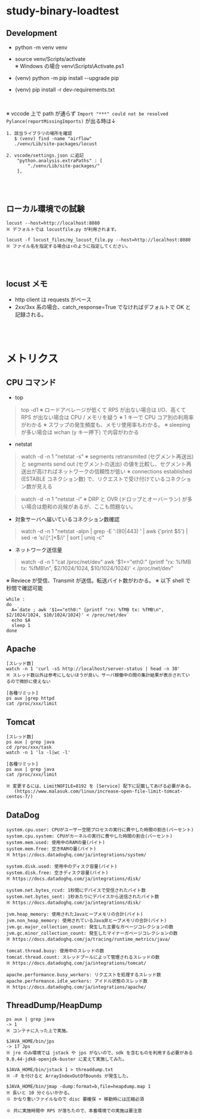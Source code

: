 # study-binary-loadtest

## Development

- python -m venv venv
- source venv/Scripts/activate  
  ※ Windows の場合 venv\Scripts\Activate.ps1

- (venv) python -m pip install --upgrade pip
- (venv) pip install -r dev-requirements.txt

<br>

※ vccode 上で path が通らず `Import "***" could not be resolved Pylance(reportMissingImports)` が出る時は↓

```
1. 該当ライブラリの場所を確認
   $ (venv) find -name "airflow"
   ./venv/Lib/site-packages/locust

2. vscode/settings.json に追記
    "python.analysis.extraPaths" : [
        "./venv/Lib/site-packages/"
    ],
```

<br><br>

## ローカル環境での試験

```
locust --host=http://localhost:8080
※ デフォルトでは locustfile.py が利用されます。

locust -f locust_files/my_locust_file.py --host=http://localhost:8080
※ ファイル名を指定する場合は↑のように指定してください。
```

<br><br>

## locust メモ

* http client は requests がベース
* 2xx/3xx 系の場合、catch_response=True でなければデフォルトで OK と記録される。

<br><br>

# メトリクス
## CPU コマンド

* top
> top -d1
※ ロードアベレージが低くて RPS が出ない場合は I/O、高くて RPS が出ない場合は CPU / メモリを疑う
※ 1 キーで CPU コア別の利用率がわかる
※ スワップの発生頻度も、メモリ使用率もわかる。
※ sleeping が多い場合は wchan (y キー押下) で内容がわかる

* netstat
> watch -d -n 1 "netstat -s"
※ segments retransmited (セグメント再送出) と segments send out (セグメントの送出) の値を比較し、セグメント再送出が高ければネットワークの信頼性が低い
※ connections established (ESTABLE コネクション数) で、リクエストで受け付けているコネクション数が見える

> watch -d -n 1 "netstat -i"
※ DRP と OVR (ドロップとオーバーラン) が多い場合は飽和の兆候があるが、ここも問題ない。

* 対象サーバへ届いているコネクション数確認
> watch -d -n 1 "netstat -alpn | grep -E ':(80|443) ' | awk {'print $5'} | sed -e 's/\:[^.]*$//' | sort | uniq -c"

* ネットワーク送信量
> watch -d -n 1 "cat /proc/net/dev"
awk '$1=="eth0:\" {printf \"rx: %fMB tx: %fMB\n\", $2/1024/1024, $10/1024/1024}\' < /proc/net/dev"

※ Reviece が受信、Transmit が送信。転送バイト数がわかる。
※ 以下 shell で秒間で確認可能

```
while :
do
  A=`date ; awk '$1=="eth0:" {printf "rx: %fMB tx: %fMB\n", $2/1024/1024, $10/1024/1024}' < /proc/net/dev`
  echo $A
  sleep 1
done
```

## Apache

```
[スレッド数]
watch -n 1 'curl -sS http://localhost/server-status | head -n 30'
※ スレッド数以外は参考にしないほうが良い。サーバ稼働中の間の集計結果が表示されているので微妙に使えない

[各種リミット]
ps aux |grep httpd
cat /proc/xxx/limit
```

## Tomcat

```
[スレッド数]
ps aux | grep java
cd /proc/xxx/task
watch -n 1 'ls -l|wc -l'

[各種リミット]
ps aux | grep java
cat /proc/xxx/limit

※ 変更するには、LimitNOFILE=8192 を [Service] 配下に記載してあげる必要がある。
   (https://www.malasuk.com/linux/increase-open-file-limit-tomcat-centos-7/)
```

## DataDog

```
system.cpu.user: CPUがユーザー空間プロセスの実行に費やした時間の割合(パーセント)
system.cpu.system: CPUがカーネルの実行に費やした時間の割合(パーセント)
system.mem.used: 使用中のRAMの量(バイト)
system.mem.free: 空きRAMの量(バイト)
※ https://docs.datadoghq.com/ja/integrations/system/

system.disk.used: 使用中のディスク容量(バイト)
system.disk.free: 空きディスク容量(バイト)
※ https://docs.datadoghq.com/ja/integrations/disk/

system.net.bytes_rcvd: 1秒間にデバイスで受信されたバイト数
system.net.bytes_sent: 1秒あたりにデバイスから送信されたバイト数
※ https://docs.datadoghq.com/ja/integrations/disk/

jvm.heap_memory: 使用されたJavaヒープメモリの合計(バイト)
jvm.non_heap_memory: 使用されているJava非ヒープメモリの合計(バイト)
jvm.gc.major_collection_count: 発生した主要なガベージコレクションの数
jvm.gc.minor_collection_count: 発生したマイナーガベージコレクションの数
※ https://docs.datadoghq.com/ja/tracing/runtime_metrics/java/

tomcat.thread.busy: 使用中のスレッドの数
tomcat.thread.count: スレッドプールによって管理されるスレッドの数
※ https://docs.datadoghq.com/ja/integrations/tomcat/

apache.performance.busy_workers: リクエストを処理するスレッド数
apache.performance.idle_workers: アイドル状態のスレッド数
※ https://docs.datadoghq.com/ja/integrations/apache/
```

## ThreadDump/HeapDump

```
ps aux | grep java
-> 1
※ コンテナに入った上で実施。

$JAVA_HOME/bin/jps
-> 17 Jps
※ jre のみ環境では jstack や jps がないので、sdk を含むものを利用する必要がある 9.0.44-jdk8-openjdk-buster に変えて実施してみた。

$JAVA_HOME/bin/jstack 1 > threaddump.txt
※ -F を付けると ArrayIndexOutOfBounds が発生した。

$JAVA_HOME/bin/jmap -dump:format=b,file=heapdump.map 1
※ 長いと 10 分ぐらいかかる。
※ かなり重いファイルなので disc 要確保 + 移動時には圧縮必須

※ 共に実施時間中 RPS が落ちたので、本番環境での実施は要注意
```
